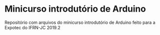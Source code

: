 # Minicurso introdutório de Arduino

Repositório com arquivos do minicurso introdutório de Arduino feito para a Expotec do IFRN-JC 2019.2
